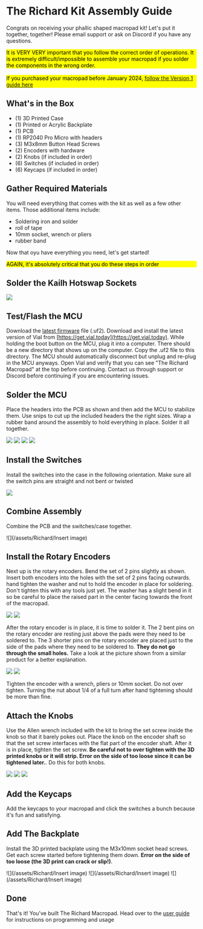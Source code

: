# The Richard Kit Assembly Guide

Congrats on receiving your phallic shaped macropad kit! Let's put it together, together! Please email support or ask on Discord if you have any questions. 

<div style="background-color: yellow; color: black;">It is VERY VERY important that you follow the correct order of operations. It is extremely difficult/impossible to assemble your macropad if you solder the components in the wrong order.</div>
<br>

<div style="background-color: yellow; color: black;">If you purchased your macropad before January 2024, <a href="/Richard/the-richard-macropad-v1-kit-assembly-guide.html">follow the Version 1 guide here</a></div>

<!-- You can watch a short video from one of the streams we did which outlines most of the information but please follow along with the written guide as well.

<iframe width="560" height="315" src="https://www.youtube.com/embed/wGTiLKsTsus" title="YouTube video player" frameborder="0" allow="accelerometer; autoplay; clipboard-write; encrypted-media; gyroscope; picture-in-picture" allowfullscreen></iframe> -->

## What's in the Box
* (1) 3D Printed Case
* (1) Printed or Acrylic Backplate
* (1) PCB
* (1) RP2040 Pro Micro with headers
* (3) M3x8mm Button Head Screws
* (2) Encoders with hardware
* (2) Knobs (if included in order)
* (6) Switches (if included in order)
* (6) Keycaps (if included in order)

## Gather Required Materials
You will need everything that comes with the kit as well as a few other items. Those additional items include:

* Soldering iron and solder
* roll of tape
* 10mm socket, wrench or pliers
* rubber band

Now that oyu have everything you need, let's get started!

<div style="background-color: yellow; color: black;">AGAIN, it's absolutely critical that you do these steps in order</div>

## Solder the Kailh Hotswap Sockets

![](/assets/Richard/PXL_20240120_194053044.jpg)

## Test/Flash the MCU

Download the [latest firmware](https://www.mediafire.com/file_premium/jixgtmup0igltj4/pikatea_the_richard_v4_vial.uf2/file) file (.uf2).  Download and install the latest version of Vial from [https://get.vial.today](https://get.vial.today). While holding the boot button on the MCU, plug it into a computer. There should be a new directory that shows up on the computer. Copy the .uf2 file to this directory. The MCU should automatically disconnect but unplug and re-plug in the MCU anyways. Open Vial and verify that you can see "The Richard Macropad" at the top before continuing. Contact us through support or Discord before continuing if you are encountering issues.

## Solder the MCU

Place the headers into the PCB as shown and then add the MCU to stabilize them. Use snips to cut up the included headers the the right sizes. Wrap a rubber band around the assembly to hold everything in place. Solder it all together.

![](/assets/Richard/PXL_20240120_194159953.jpg)
![](/assets/Richard/PXL_20240120_194211573.jpg)
![](/assets/Richard/PXL_20240120_194321317.jpg)
![](/assets/Richard/PXL_20240120_194325611.jpg)

## Install the Switches

Install the switches into the case in the following orientation. Make sure all the switch pins are straight and not bent or twisted

![](/assets/Richard/PXL_20230710_013506211.jpg)

## Combine Assembly

Combine the PCB and the switches/case together. 

![](/assets/Richard/Insert image)

## Install the Rotary Encoders

Next up is the rotary encoders. Bend the set of 2 pins slightly as shown. Insert both encoders into the holes with the set of 2 pins facing outwards. hand tighten the washer and nut to hold the encoder in place for soldering. Don't tighten this with any tools just yet. The washer has a slight bend in it so be careful to place the raised part in the center facing towards the front of the macropad.

![](/assets/Richard/PXL_20230710_014424380.jpg)
![](/assets/Richard/PXL_20230710_014401763.jpg)

After the rotary encoder is in place, it is time to solder it. The 2 bent pins on the rotary encoder are resting just above the pads were they need to be soldered to. The 3 shorter pins on the rotary encoder are placed just to the side of the pads where they need to be soldered to. **They do not go through the small holes.** Take a look at the picture shown from a similar product for a better explanation.

![](/assets/Richard/PXL_20230710_014630039.jpg)
![](/assets/GB3/gb3-assembly-18-encoder-solder.jpg)

Tighten the encoder with a wrench, pliers or 10mm socket. Do not over tighten. Turning the nut about 1/4 of a full turn after hand tightening should be more than fine.

## Attach the Knobs

Use the Allen wrench included with the kit to bring the set screw inside the knob so that it barely pokes out. Place the knob on the encoder shaft so that the set screw interfaces with the flat part of the encoder shaft. After it is in place, tighten the set screw. **Be careful not to over tighten with the 3D printed knobs or it will strip. Error on the side of too loose since it can be tightened later.**. Do this for both knobs.

![](/assets/GB3/gb3-assembly-20-knob.jpg)
![](/assets/GB3/gb3-assembly-21-knob.jpg)
![](/assets/Richard/PXL_20230710_014657325.jpg)

## Add the Keycaps
Add the keycaps to your macropad and click the switches a bunch because it's fun and satisfying.

## Add The Backplate
Install the 3D printed backplate using the M3x10mm socket head screws. Get each screw started before tightening them down. **Error on the side of too loose (the 3D print can crack or slip!)**. 

![](/assets/Richard/Insert image)
![](/assets/Richard/Insert image)
![](/assets/Richard/Insert image)

## Done
That's it! You've built The Richard Macropad. Head over to the [user guide](/Richard/#programming-and-usage) for instructions on programming and usage

